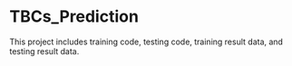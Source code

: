 # TBCs_Prediction
This project includes training code, testing code, training result data, and testing result data.
